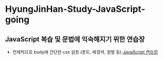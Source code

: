# HyungJinHan-Study-JavaScript-going
## JavaScript 복습 및 문법에 익숙해지기 위한 연습장
- 전체적으로 body에 간단한 css 설정 (폰트, 배경색, 정렬 등)
[JavaScript 연습장](https://hyungjinhan.github.io/Study-JavaScript-going/JavaScript/index.html)
